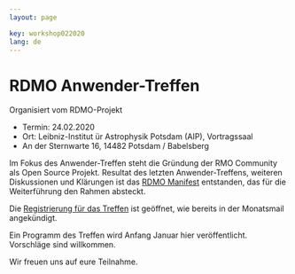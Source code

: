 ```yaml
---
layout: page

key: workshop022020
lang: de
---
```


RDMO Anwender-Treffen 
=========

Organisiert vom RDMO-Projekt 

- Termin:   24.02.2020
- Ort: Leibniz-Institut ür Astrophysik Potsdam (AIP), Vortragssaal
- An der Sternwarte 16,  14482 Potsdam / Babelsberg

Im Fokus des Anwender-Treffen steht die Gründung der RMO Community als Open Source Projekt. Resultat des letzten Anwender-Treffens, weiteren Diskussionen und Klärungen ist das [RDMO Manifest](https://rdmorganiser.github.io/docs/RDMO-Manifest-122019.pdf) entstanden, das für die Weiterführung den Rahmen absteckt.

Die [Registrierung für das Treffen](https://meetings.aip.de/rdmo/meetings/RDMO-FOS/registration/) ist geöffnet, wie bereits in der Monatsmail angekündigt. 

Ein Programm des Treffen wird Anfang Januar hier veröffentlicht. Vorschläge sind willkommen. 

Wir freuen uns auf eure Teilnahme. 
